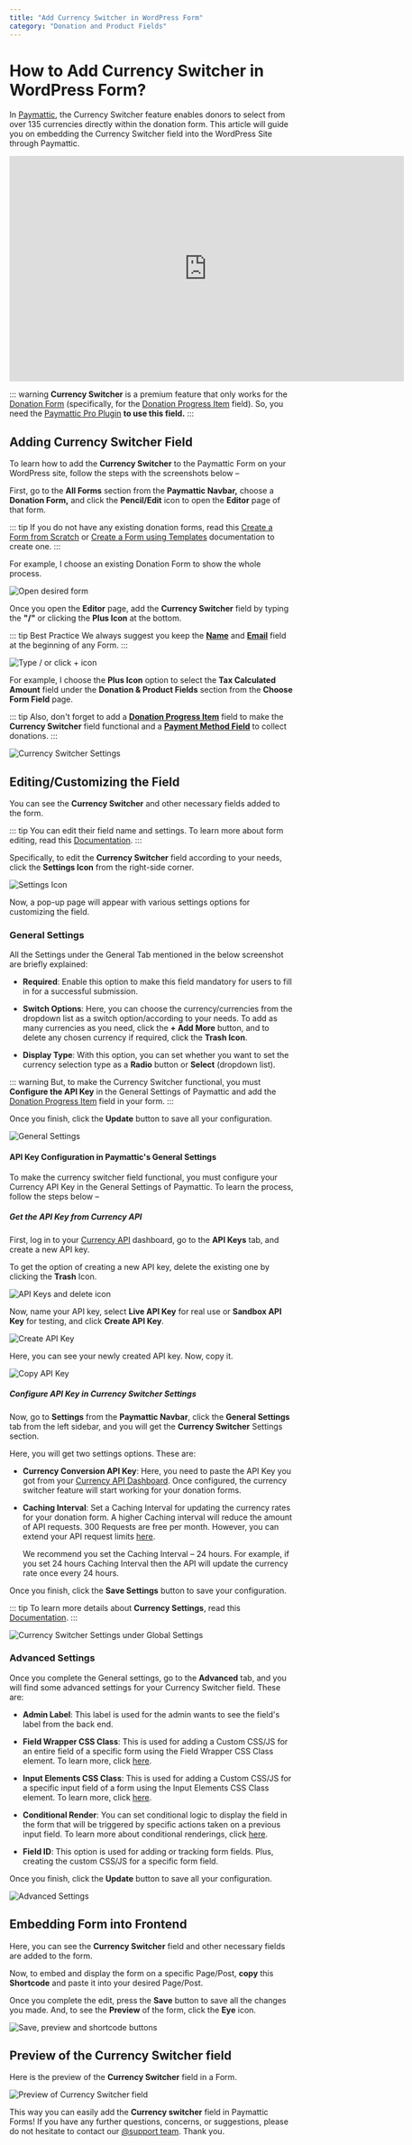 ```yaml
---
title: "Add Currency Switcher in WordPress Form"
category: "Donation and Product Fields"
---
```

# How to Add Currency Switcher in WordPress Form?

In [Paymattic](https://paymattic.com/), the Currency Switcher feature enables donors to select from over 135 currencies directly within the donation form. This article will guide you on embedding the Currency Switcher field into the WordPress Site through Paymattic.

<iframe width="700" height="400" src="https://www.youtube.com/embed/Dcyyd7W9aW4?list=PLXpD0vT4thWH80g5e9wYnoBMgEqUXbr53" title="Currency Switcher Tutorial" frameborder="0" allow="accelerometer; autoplay; clipboard-write; encrypted-media; gyroscope; picture-in-picture" allowfullscreen></iframe>

::: warning
**Currency Switcher** is a premium feature that only works for the [Donation Form](/form-editor/simple-form-templates) (specifically, for the [Donation Progress Item](/donation-and-product-fields/how-to-add-donation-progress-item-in-wordpress-with-paymattic) field). So, you need the [Paymattic Pro Plugin](/getting-started-with-paymattic/how-to-install-and-activate-paymattic-in-wordpress) **to use this field.**
:::

## Adding Currency Switcher Field

To learn how to add the **Currency Switcher** to the Paymattic Form on your WordPress site, follow the steps with the screenshots below –  

First, go to the **All Forms** section from the **Paymattic Navbar,** choose a **Donation Form,** and click the **Pencil/Edit** icon to open the **Editor** page of that form.

::: tip
If you do not have any existing donation forms, read this [Create a Form from Scratch](/form-editor/how-to-create-a-form-from-scratch-with-paymattic) or [Create a Form using Templates](/form-editor/simple-form-templates) documentation to create one.
:::

For example, I choose an existing Donation Form to show the whole process.

![Open desired form](/images/donation-and-product-fields/add-currency-switcher-in-wordpress-form/1.-Open-desired-form-scaled.webp)

Once you open the **Editor** page, add the **Currency Switcher** field by typing the **"/"** or clicking the **Plus Icon** at the bottom.

::: tip Best Practice
We always suggest you keep the [**Name**](/general-input-fields/how-to-use-general-form-input-fields-in-wordpress-with-paymattic.md#_1-name-field) and [**Email**](/general-input-fields/how-to-use-general-form-input-fields-in-wordpress-with-paymattic.md#_2-email-field) field at the beginning of any Form.
:::

![Type / or click + icon](/images/donation-and-product-fields/add-currency-switcher-in-wordpress-form/2.-Type-or-click-icon.webp)

For example, I choose the **Plus Icon** option to select the **Tax Calculated Amount** field under the **Donation & Product Fields** section from the **Choose Form Field** page.

::: tip
Also, don't forget to add a [**Donation Progress Item**](/donation-and-product-fields/how-to-add-donation-progress-item-in-wordpress-with-paymattic) field to make the **Currency Switcher** field functional and a [**Payment Method Field**](/general-input-fields/how-to-use-the-payment-method-fields-section) to collect donations.
:::

![Currency Switcher Settings](/images/donation-and-product-fields/add-currency-switcher-in-wordpress-form/3.-Currency-Switcher-Settings.webp)

## Editing/Customizing the Field

You can see the **Currency Switcher** and other necessary fields added to the form.

::: tip
You can edit their field name and settings. To learn more about form editing, read this [Documentation](/form-editor/how-to-edit-forms-in-wordpress-with-paymattic).
:::

Specifically, to edit the **Currency Switcher** field according to your needs, click the **Settings Icon** from the right-side corner.

![Settings Icon](/images/donation-and-product-fields/add-currency-switcher-in-wordpress-form/4.-Settings-Icon.webp)

Now, a pop-up page will appear with various settings options for customizing the field. 

### General Settings 

All the Settings under the General Tab mentioned in the below screenshot are briefly explained:

- **Required**: Enable this option to make this field mandatory for users to fill in for a successful submission. 

- **Switch Options**: Here, you can choose the currency/currencies from the dropdown list as a switch option/according to your needs. To add as many currencies as you need, click the **+ Add More** button, and to delete any chosen currency if required, click the **Trash Icon**.

- **Display Type**: With this option, you can set whether you want to set the currency selection type as a **Radio** button or **Select** (dropdown list). 

::: warning
But, to make the Currency Switcher functional, you must **Configure the API Key** in the General Settings of Paymattic and add the [Donation Progress Item](/donation-and-product-fields/how-to-add-donation-progress-item-in-wordpress-with-paymattic) field in your form.
:::

Once you finish, click the **Update** button to save all your configuration. 

![General Settings](/images/donation-and-product-fields/add-currency-switcher-in-wordpress-form/5.-General-Settings.webp)

#### API Key Configuration in Paymattic's General Settings

To make the currency switcher field functional, you must configure your Currency API Key in the General Settings of Paymattic. To learn the process, follow the steps below – 

##### Get the API Key from Currency API

First, log in to your [Currency API](http://currencyapi.com) dashboard, go to the **API Keys** tab, and create a new API key. 

To get the option of creating a new API key, delete the existing one by clicking the **Trash** Icon.

![API Keys and delete icon](/images/donation-and-product-fields/add-currency-switcher-in-wordpress-form/6.-API-Keys-and-delete-icon-scaled.webp)

Now, name your API key, select **Live API Key** for real use or **Sandbox API Key** for testing, and click **Create API Key**.

![Create API Key](/images/donation-and-product-fields/add-currency-switcher-in-wordpress-form/7.-Create-API-Key.webp)

Here, you can see your newly created API key. Now, copy it.

![Copy API Key](/images/donation-and-product-fields/add-currency-switcher-in-wordpress-form/8.-Copy-API-Key.webp)

##### Configure API Key in Currency Switcher Settings

Now, go to **Settings** from the **Paymattic Navbar**, click the **General Settings** tab from the left sidebar, and you will get the **Currency Switcher** Settings section.

Here, you will get two settings options. These are:

- **Currency Conversion API Key**: Here, you need to paste the API Key you got from your [Currency API Dashboard](http://currencyapi.com). Once configured, the currency switcher feature will start working for your donation forms.

- **Caching Interval**: Set a Caching Interval for updating the currency rates for your donation form. A higher Caching interval will reduce the amount of API requests. 300 Requests are free per month. However, you can extend your API request limits [here](https://app.currencyapi.com/subscription).

  We recommend you set the Caching Interval – 24 hours. For example, if you set 24 hours Caching Interval then the API will update the currency rate once every 24 hours.

Once you finish, click the **Save Settings** button to save your configuration. 

::: tip
To learn more details about **Currency Settings**, read this [Documentation](/global-settings/how-to-change-currency-settings-in-wordpress-with-paymattic).
:::

![Currency Switcher Settings under Global Settings](/images/donation-and-product-fields/add-currency-switcher-in-wordpress-form/9.-Currency-Switcher-Settings-under-Global-Settings-scaled.webp)

### Advanced Settings 

Once you complete the General settings, go to the **Advanced** tab, and you will find some advanced settings for your Currency Switcher field. These are:

- **Admin Label**: This label is used for the admin wants to see the field's label from the back end.

- **Field Wrapper CSS Class**: This is used for adding a Custom CSS/JS for an entire field of a specific form using the Field Wrapper CSS Class element. To learn more, click [here](/form-settings/how-to-create-custom-css-js-in-wordpress-with-paymattic).

- **Input Elements CSS Class**: This is used for adding a Custom CSS/JS for a specific input field of a form using the Input Elements CSS Class element. To learn more, click [here](/form-settings/how-to-create-custom-css-js-in-wordpress-with-paymattic).

- **Conditional Render**: You can set conditional logic to display the field in the form that will be triggered by specific actions taken on a previous input field. To learn more about conditional renderings, click [here](/form-editor/how-to-use-conditional-logic-in-form-fields-with-paymattic).

- **Field ID**: This option is used for adding or tracking form fields. Plus, creating the custom CSS/JS for a specific form field.

Once you finish, click the **Update** button to save all your configuration. 

![Advanced Settings](/images/donation-and-product-fields/add-currency-switcher-in-wordpress-form/10.-Advanced-Settings.webp)

## Embedding Form into Frontend

Here, you can see the **Currency Switcher** field and other necessary fields are added to the form.

Now, to embed and display the form on a specific Page/Post, **copy** this **Shortcode** and paste it into your desired Page/Post.

Once you complete the edit, press the **Save** button to save all the changes you made. And, to see the **Preview** of the form, click the **Eye** icon.

![Save, preview and shortcode buttons](/images/donation-and-product-fields/add-currency-switcher-in-wordpress-form/11.-Save-preview-shortcode-buttons.webp)

## Preview of the Currency Switcher field

Here is the preview of the **Currency Switcher** field in a Form.

![Preview of Currency Switcher field](/images/donation-and-product-fields/add-currency-switcher-in-wordpress-form/12.-Preview-of-Currency-Switcher-field.gif)

This way you can easily add the **Currency switcher** field in Paymattic Forms!
If you have any further questions, concerns, or suggestions, please do not hesitate to contact our [@support team](https://wpmanageninja.com/support-tickets/). Thank you.
